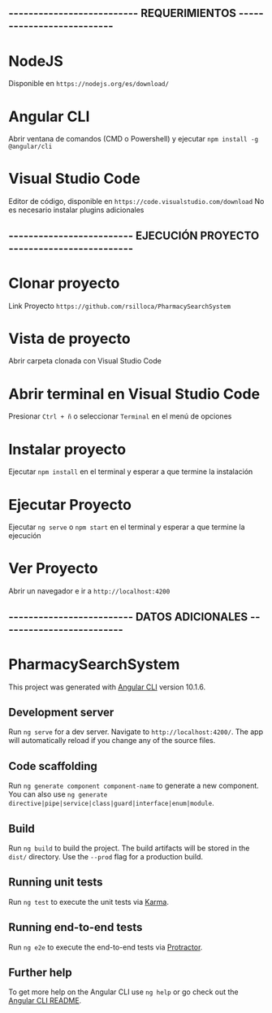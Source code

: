 

## -------------------------- REQUERIMIENTOS -------------------------- ##

# NodeJS
Disponible en `https://nodejs.org/es/download/`

# Angular CLI
Abrir ventana de comandos (CMD o Powershell) y ejecutar `npm install -g @angular/cli`

# Visual Studio Code
Editor de código, disponible en `https://code.visualstudio.com/download`
No es necesario instalar plugins adicionales







## ------------------------- EJECUCIÓN PROYECTO ------------------------- ##

# Clonar proyecto
Link Proyecto `https://github.com/rsilloca/PharmacySearchSystem`

# Vista de proyecto
Abrir carpeta clonada con Visual Studio Code

# Abrir terminal en Visual Studio Code
Presionar `Ctrl + ñ` o seleccionar `Terminal` en el menú de opciones

# Instalar proyecto
Ejecutar `npm install` en el terminal y esperar a que termine la instalación

# Ejecutar Proyecto
Ejecutar `ng serve` o `npm start` en el terminal y esperar a que termine la ejecución

# Ver Proyecto
Abrir un navegador e ir a `http://localhost:4200`







## ------------------------- DATOS ADICIONALES ------------------------- ##

# PharmacySearchSystem

This project was generated with [Angular CLI](https://github.com/angular/angular-cli) version 10.1.6.

## Development server

Run `ng serve` for a dev server. Navigate to `http://localhost:4200/`. The app will automatically reload if you change any of the source files.

## Code scaffolding

Run `ng generate component component-name` to generate a new component. You can also use `ng generate directive|pipe|service|class|guard|interface|enum|module`.

## Build

Run `ng build` to build the project. The build artifacts will be stored in the `dist/` directory. Use the `--prod` flag for a production build.

## Running unit tests

Run `ng test` to execute the unit tests via [Karma](https://karma-runner.github.io).

## Running end-to-end tests

Run `ng e2e` to execute the end-to-end tests via [Protractor](http://www.protractortest.org/).

## Further help

To get more help on the Angular CLI use `ng help` or go check out the [Angular CLI README](https://github.com/angular/angular-cli/blob/master/README.md).
